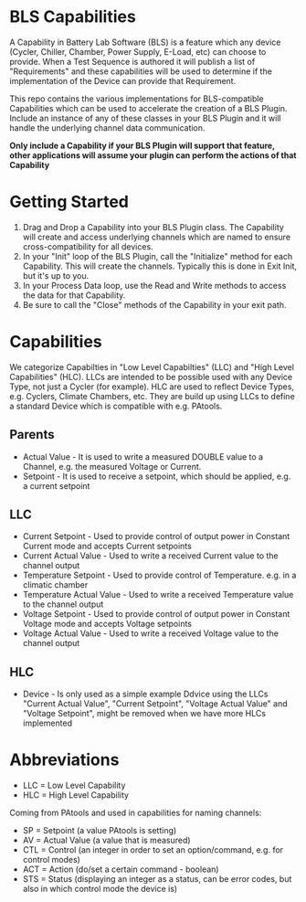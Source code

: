# BLS Capabilities

A Capability in Battery Lab Software (BLS) is a feature which any device (Cycler, Chiller, Chamber, Power Supply, E-Load, etc) can choose to provide. When a Test Sequence is authored it will publish a list of "Requirements" and these capabilities will be used to determine if the implementation of the Device can provide that Requirement.

This repo contains the various implementations for BLS-compatible Capabilities which can be used to accelerate the creation of a BLS Plugin. Include an instance of any of these classes in your BLS Plugin and it will handle the underlying channel data communication.

**Only include a Capability if your BLS Plugin will support that feature, other applications will assume your plugin can perform the actions of that Capability**

# Getting Started

1. Drag and Drop a Capability into your BLS Plugin class. The Capability will create and access underlying channels which are named to ensure cross-compatibility for all devices.
1. In your "Init" loop of the BLS Plugin, call the "Initialize" method for each Capability. This will create the channels. Typically this is done in Exit Init, but it's up to you.
1. In your Process Data loop, use the Read and Write methods to access the data for that Capability.
1. Be sure to call the "Close" methods of the Capability in your exit path.

# Capabilities

We categorize Capabilties in "Low Level Capabilties" (LLC) and "High Level Capabilities" (HLC). LLCs are intended to be possible used with any Device Type, not just a Cycler (for example).
HLC are used to reflect Device Types, e.g. Cyclers, Climate Chambers, etc. They are build up using LLCs to define a standard Device which is compatible with e.g. PAtools.

## Parents
* Actual Value - It is used to write a measured DOUBLE value to a Channel, e.g. the measured Voltage or Current. 
* Setpoint - It is used to receive a setpoint, which should be applied, e.g. a current setpoint

## LLC
* Current Setpoint - Used to provide control of output power in Constant Current mode and accepts Current setpoints
* Current Actual Value - Used to write a received Current value to the channel output
* Temperature Setpoint - Used to provide control of Temperature. e.g. in a climatic chamber
* Temperature Actual Value - Used to write a received Temperature value to the channel output
* Voltage Setpoint - Used to provide control of output power in Constant Voltage mode and accepts Voltage setpoints
* Voltage Actual Value - Used to write a received Voltage value to the channel output

## HLC
* Device - Is only used as a simple example Ddvice using the LLCs "Current Actual Value", "Current Setpoint", "Voltage Actual Value" and "Voltage Setpoint", might be removed when we have more HLCs implemented

# Abbreviations

- LLC = Low Level Capability
- HLC = High Level Capability

Coming from PAtools and used in capabilities for naming channels:
- SP = Setpoint (a value PAtools is setting)
- AV = Actual Value (a value that is measured) 
- CTL = Control (an integer in order to set an option/command, e.g. for control modes) 
- ACT = Action (do/set a certain command - boolean) 
- STS = Status (displaying an integer as a status, can be error codes, but also in which control mode the device is)
